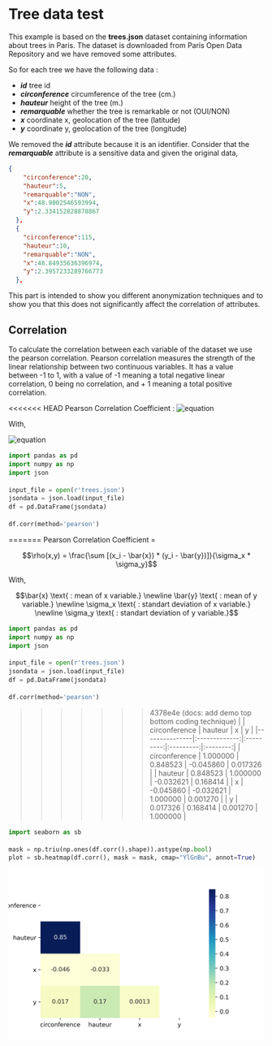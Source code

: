 # Tree data test

This example is based on the **trees.json** dataset containing information about trees in Paris.
The dataset is downloaded from Paris Open Data Repository and we have removed some attributes.

So for each tree we have the following data :

- ***id*** tree id
- ***circonference*** circumference of the tree (cm.)
- ***hauteur*** height of the tree (m.)
- ***remarquable*** whether the tree is remarkable or not (OUI/NON)
- ***x*** coordinate x, geolocation of the tree (latitude)
- ***y*** coordinate y, geolocation of the tree (longitude)

We removed the ***id*** attribute because it is an identifier.
Consider that the ***remarquable*** attribute is a sensitive data and given the original data,

```json
{
    "circonference":20,
    "hauteur":5,
    "remarquable":"NON",
    "x":48.9002546593994,
    "y":2.334152828878867
  },
  {
    "circonference":115,
    "hauteur":10,
    "remarquable":"NON",
    "x":48.84935636396974,
    "y":2.3957233289766773
  },
```

This part is intended to show you different anonymization techniques and to show you that this does not significantly affect the correlation of attributes.

## Correlation

To calculate the correlation between each variable of the dataset we use the pearson correlation.
Pearson correlation measures the strength of the linear relationship between two continuous variables. It has a value between -1 to 1, with a value of -1 meaning a total negative linear correlation, 0 being no correlation, and + 1 meaning a total positive correlation.

<<<<<<< HEAD
Pearson Correlation Coefficient :
![equation](https://latex.codecogs.com/svg.image?%5Crho(x,y)%20=%20%5Cfrac%7B%5Csum%20%5Cleft%20%5B%20%5Cleft%20(%20x_%7Bi%7D%20-%20%5Cbar%7Bx%7D%20%5Cright%20)%20*%20%5Cleft%20(%20y_%7Bi%7D%20-%20%5Cbar%7By%7D%20%5Cright%20)%20%20%5Cright%20%5D%7D%7B%5Csigma_%7Bx%7D%20*%20%5Csigma_%7By%7D%7D)

With,

![equation](https://latex.codecogs.com/svg.image?%5Cinline%20%5C%5C%5Cbar%7Bx%7D%20%5Ctext%7B%20:%20mean%20of%20x%20variable.%7D%20%5C%5C%5Cbar%7By%7D%20%5Ctext%7B%20:%20mean%20of%20y%20variable.%7D%20%5C%5C%5Csigma_x%20%5Ctext%7B%20:%20standart%20deviation%20of%20x%20variable.%7D%20%5C%5C%5Csigma_y%20%5Ctext%7B%20:%20standart%20deviation%20of%20y%20variable.%7D)

```python
import pandas as pd
import numpy as np
import json

input_file = open(r'trees.json')
jsondata = json.load(input_file)
df = pd.DataFrame(jsondata)

df.corr(method='pearson')
```

=======
Pearson Correlation Coefficient =

```math
\rho(x,y) = \frac{\sum [(x_i - \bar{x}) * (y_i - \bar{y})]}{\sigma_x * \sigma_y}
```

With,

```math
\bar{x} \text{ : mean of x variable.} \newline
\bar{y} \text{ : mean of y variable.} \newline
\sigma_x \text{ : standart deviation of x variable.} \newline
\sigma_y \text{ : standart deviation of y variable.}
```

```python
import pandas as pd
import numpy as np
import json

input_file = open(r'trees.json')
jsondata = json.load(input_file)
df = pd.DataFrame(jsondata)

df.corr(method='pearson')
```

>>>>>>> 4378e4e (docs: add demo top bottom coding technique)
|               | circonference |  hauteur  |     x     |     y    |
|---------------|:-------------:|:---------:|:---------:|:--------:|
| circonference |    1.000000   |  0.848523 | -0.045860 | 0.017326 |
| hauteur       |    0.848523   |  1.000000 | -0.032621 | 0.168414 |
| x             |   -0.045860   | -0.032621 |  1.000000 | 0.001270 |
| y             |    0.017326   |  0.168414 |  0.001270 | 1.000000 |

```python
import seaborn as sb

mask = np.triu(np.ones(df.corr().shape)).astype(np.bool)
plot = sb.heatmap(df.corr(), mask = mask, cmap="YlGnBu", annot=True)
```

![correlation](correlation_trees.png)

